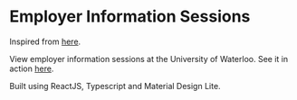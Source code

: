 # Employer Information Sessions

Inspired from [here](https://github.com/santanu23/EmployerInfosessions).

View employer information sessions at the University of Waterloo.
See it in action [here](https://www.munaz.dev/employer-information-sessions).

Built using ReactJS, Typescript and Material Design Lite.
